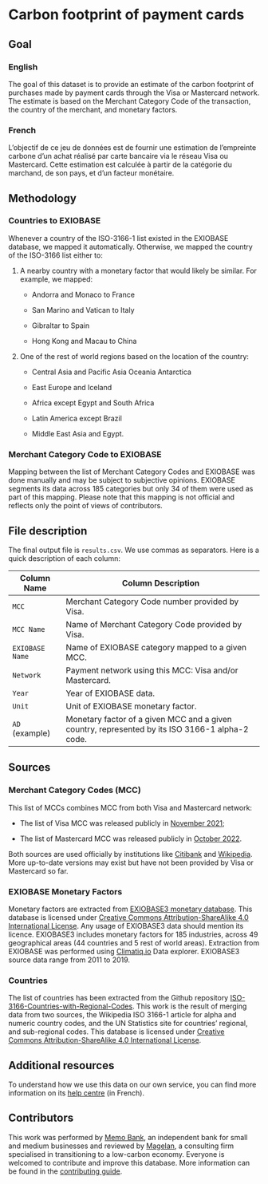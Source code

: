 # Carbon footprint of payment cards

## Goal

### English

The goal of this dataset is to provide an estimate of the carbon footprint of purchases made by payment cards through the Visa or Mastercard network. The estimate is based on the Merchant Category Code of the transaction, the country of the merchant, and monetary factors. 

### French

L’objectif de ce jeu de données est de fournir une estimation de l’empreinte carbone d’un achat réalisé par carte bancaire via le réseau Visa ou Mastercard. Cette estimation est calculée à partir de la catégorie du marchand, de son pays, et d’un facteur monétaire.

## Methodology

### Countries to EXIOBASE

Whenever a country of the ISO-3166-1 list existed in the EXIOBASE database, we mapped it automatically. Otherwise, we mapped the country of the ISO-3166 list either to:

1. A nearby country with a monetary factor that would likely be similar. For example, we mapped:

    * Andorra and Monaco to France

    * San Marino and Vatican to Italy

    * Gibraltar to Spain

    * Hong Kong and Macau to China

2. One of the rest of world regions based on the location of the country:

    * Central Asia and Pacific Asia Oceania Antarctica

    * East Europe and Iceland

    * Africa except Egypt and South Africa

    * Latin America except Brazil

    * Middle East Asia and Egypt.

### Merchant Category Code to EXIOBASE

Mapping between the list of Merchant Category Codes and EXIOBASE was done manually and may be subject to subjective opinions. EXIOBASE segments its data across 185 categories but only 34 of them were used as part of this mapping. Please note that this mapping is not official and reflects only the point of views of contributors.

## File description

The final output file is `results.csv`. We use commas as separators. Here is a quick description of each column:

| Column Name     | Column Description                                                                              |
|-----------------|-------------------------------------------------------------------------------------------------|
| `MCC`           | Merchant Category Code number provided by Visa.                                                 |
| `MCC Name`      | Name of Merchant Category Code provided by Visa.                                                |
| `EXIOBASE Name` | Name of EXIOBASE category mapped to a given MCC.                                                |
| `Network`       | Payment network using this MCC: Visa and/or Mastercard.                                         |
| `Year`          | Year of EXIOBASE data.                                                                          |
| `Unit`          | Unit of EXIOBASE monetary factor.                                                               |
| `AD` (example)  | Monetary factor of a given MCC and a given country, represented by its ISO 3166-1 alpha-2 code. |

## Sources

### Merchant Category Codes (MCC)

This list of MCCs combines MCC from both Visa and Mastercard network:

* The list of Visa MCC was released publicly in [November 2021](https://usa.visa.com/content/dam/VCOM/download/merchants/visa-merchant-data-standards-manual.pdf);

* The list of Mastercard MCC was released publicly in [October 2022](https://www.mastercard.us/content/dam/public/mastercardcom/na/global-site/documents/quick-reference-booklet-merchant.pdf).

Both sources are used officially by institutions like [Citibank](https://www.citibank.com/tts/solutions/commercial-cards/assets/docs/govt/Merchant-Category-Codes.pdf) and [Wikipedia](https://en.wikipedia.org/wiki/Merchant_category_code). More up-to-date versions may exist but have not been provided by Visa or Mastercard so far.

### EXIOBASE Monetary Factors

Monetary factors are extracted from [EXIOBASE3 monetary database](https://www.exiobase.eu/index.php/data-download/exiobase3hyb). This database is licensed under [Creative Commons Attribution-ShareAlike 4.0 International License](https://creativecommons.org/licenses/by-sa/4.0/). Any usage of EXIOBASE3 data should mention its licence. EXIOBASE3 includes monetary factors for 185 industries, across 49 geographical areas (44 countries and 5 rest of world areas). Extraction from EXIOBASE was performed using [Climatiq.io](https://www.climatiq.io/explorer?source=EXIOBASE&year=2021) Data explorer. EXIOBASE3 source data range from 2011 to 2019.

### Countries

The list of countries has been extracted from the Github repository [ISO-3166-Countries-with-Regional-Codes](https://github.com/lukes/ISO-3166-Countries-with-Regional-Codes). This work is the result of merging data from two sources, the Wikipedia ISO 3166-1 article for alpha and numeric country codes, and the UN Statistics site for countries’ regional, and sub-regional codes. This database is licensed under [Creative Commons Attribution-ShareAlike 4.0 International License](https://creativecommons.org/licenses/by-sa/4.0/).

## Additional resources

To understand how we use this data on our own service, you can find more information on its [help centre](https://docs.google.com/document/d/1sl2Wh3h6sv0-wrhWmjbmQRoqvP1q3JoHZOEthZlsCsM/edit#) (in French).

## Contributors

This work was performed by [Memo Bank](https://memo.bank/), an independent bank for small and medium businesses and reviewed by [Magelan](https://www.magelan.tech/), a consulting firm specialised in transitioning to a low-carbon economy. Everyone is welcomed to contribute and improve this database. More information can be found in the [contributing guide](../CONTRIBUTING.md).
